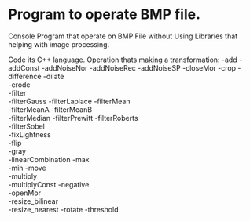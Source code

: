 # Program to operate BMP file.

Console Program that operate on BMP File without Using Libraries that helping with image processing.

Code its C++ language.
Operation thats making a transformation:
	-add 
	-addConst 
	-addNoiseNor
	-addNoiseRec
	-addNoiseSP
	-closeMor
	-crop
	-difference 
	-dilate 	
	-erode 	
	-filter 	
	-filterGauss 
	-filterLaplace 
	-filterMean 	
	-filterMeanA
	-filterMeanB 	
	-filterMedian 
	-filterPrewitt 
	-filterRoberts 	
	-filterSobel 	
	-fixLightness 	
	-flip 	
	-gray 	
	-linearCombination 
	-max 	
	-min 
	-move 	
	-multiply 	
	-multiplyConst 
	-negative 	
	-openMor 	
	-resize_bilinear 	
	-resize_nearest 
	-rotate 
	-threshold
